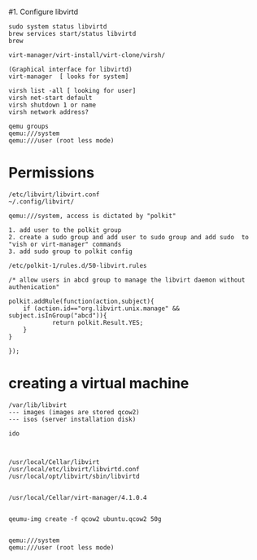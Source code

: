 #1. Configure libvirtd

	sudo system status libvirtd
	brew services start/status libvirtd
	brew 
	
	virt-manager/virt-install/virt-clone/virsh/
	
	(Graphical interface for libvirtd)
	virt-manager  [ looks for system]
	
	virsh list -all [ looking for user]
	virsh net-start default
	virsh shutdown 1 or name
	virsh network address?
	
	qemu groups
	qemu:///system
	qemu:///user (root less mode)

# Permissions
	
	/etc/libvirt/libvirt.conf
	~/.config/libvirt/
	
	qemu:///system, access is dictated by "polkit"
	
	1. add user to the polkit group
	2. create a sudo group and add user to sudo group and add sudo  to "vish or virt-manager" commands
	3. add sudo group to polkit config
	
	/etc/polkit-1/rules.d/50-libvirt.rules
	
	/* allow users in abcd group to manage the libvirt daemon without authenication"
	
	polkit.addRule(function(action,subject){
		if (action.id=="org.libvirt.unix.manage" && subject.isInGroup("abcd")){
				return polkit.Result.YES;
		}
	}
		
	});
	


# creating a virtual machine
	/var/lib/libvirt
	--- images (images are stored qcow2) 
	--- isos (server installation disk)
	
	ido
	
	
	
	/usr/local/Cellar/libvirt
	/usr/local/etc/libvirt/libvirtd.conf
	/usr/local/opt/libvirt/sbin/libvirtd 
	
	
	/usr/local/Cellar/virt-manager/4.1.0.4
	
	
	qeumu-img create -f qcow2 ubuntu.qcow2 50g
	
	
	qemu:///system
	qemu:///user (root less mode)


